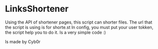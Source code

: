 # LinksShortener
Using the API of shortener pages, this script can shorter files. The url that the script is using is for shorte.st
In config, you must put your user tokken, the script help you to do it.
Is a very simple code :)

Is made by Cyb0r
